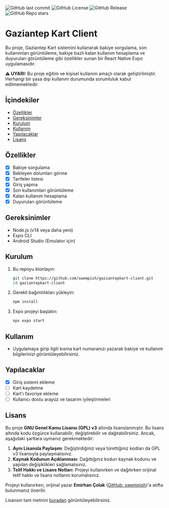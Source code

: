 ![GitHub last commit](https://img.shields.io/github/last-commit/swempish/gaziantepkart-client) ![GitHub License](https://img.shields.io/github/license/swempish/gaziantepkart-client) ![GitHub Release](https://img.shields.io/github/v/release/swempish/gaziantepkart-client)
 ![GitHub Repo stars](https://img.shields.io/github/stars/swempish/gaziantepkart-client)



# Gaziantep Kart Client

Bu proje, Gaziantep Kart sistemini kullanarak bakiye sorgulama, son kullanımları görüntüleme, bakiye bazlı kalan kullanım hesaplama ve duyuruları görüntüleme gibi özellikler sunan bir React Native Expo uygulamasıdır.

**⚠️ UYARI:** Bu proje eğitim ve kişisel kullanım amaçlı olarak geliştirilmiştir. Herhangi bir yasa dışı kullanım durumunda sorumluluk kabul edilmemektedir.

## İçindekiler

- [Özellikler](#özellikler)
- [Gereksinimler](#gereksinimler)
- [Kurulum](#kurulum)
- [Kullanım](#kullanım)
- [Yapılacaklar](#yapılacaklar)
- [Lisans](#lisans)

## Özellikler

- [x] Bakiye sorgulama
- [x] Bekleyen dolumları görme
- [x] Tarifeler listesi
- [x] Giriş yapma
- [x] Son kullanımları görüntüleme
- [x] Kalan kullanım hesaplama
- [x] Duyuruları görüntüleme

## Gereksinimler

- Node.js (v14 veya daha yeni)
- Expo CLI
- Android Studio (Emulator için)

## Kurulum

1. Bu repoyu klonlayın:
    ```bash
    git clone https://github.com/swempish/gaziantepkart-client.git
    cd gaziantepkart-client
    ```
2. Gerekli bağımlılıkları yükleyin:
    ```bash
    npm install
    ```
3. Expo projeyi başlatın:
    ```bash
    npx expo start
    ```

## Kullanım

- Uygulamaya girip ilgili kısma kart numaranızı yazarak bakiye ve kullanım bilgilerinizi görüntüleyebilirsiniz.

## Yapılacaklar

- [x] Giriş sistemi ekleme
- [ ] Kart kaydetme
- [ ] Kart'ı favoriye ekleme
- [ ] Kullanıcı dostu arayüz ve tasarım iyileştirmeleri

## Lisans

Bu proje **GNU Genel Kamu Lisansı (GPL) v3** altında lisanslanmıştır. Bu lisans altında kodu özgürce kullanabilir, değiştirebilir ve dağıtabilirsiniz. Ancak, aşağıdaki şartlara uymanız gerekmektedir:

1. **Aynı Lisansla Paylaşım**: Değiştirdiğiniz veya türettiğiniz kodları da GPL v3 lisansıyla paylaşmalısınız.
2. **Kaynak Kodunun Açıklanması**: Dağıttığınız kodun kaynak kodunu ve yapılan değişiklikleri sağlamalısınız.
3. **Telif Hakkı ve Lisans Notları**: Projeyi kullanırken ve dağıtırken orijinal telif hakkı ve lisans notlarını korumalısınız.

Projeyi kullanırken, orijinal yazar **Emirhan Çolak** ([GitHub: swempish](https://github.com/swempish))'a atıfta bulunmanız önerilir.

Lisansın tam metnini [buradan](./LICENSE) görüntüleyebilirsiniz.

